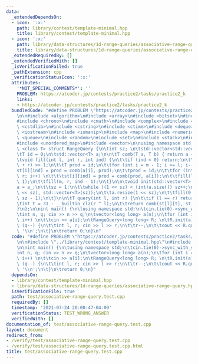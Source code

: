 ```yaml
---
data:
  _extendedDependsOn:
  - icon: ':x:'
    path: library/contest/template-minimal.hpp
    title: library/contest/template-minimal.hpp
  - icon: ':x:'
    path: library/data-structures/1d-range-queries/associative-range-query.hpp
    title: library/data-structures/1d-range-queries/associative-range-query.hpp
  _extendedRequiredBy: []
  _extendedVerifiedWith: []
  _isVerificationFailed: true
  _pathExtension: cpp
  _verificationStatusIcon: ':x:'
  attributes:
    '*NOT_SPECIAL_COMMENTS*': ''
    PROBLEM: https://atcoder.jp/contests/practice2/tasks/practice2_k
    links:
    - https://atcoder.jp/contests/practice2/tasks/practice2_k
  bundledCode: "#define PROBLEM \"https://atcoder.jp/contests/practice2/tasks/practice2_k\"\
    \n\n#include <algorithm>\n#include <array>\n#include <bitset>\n#include <cassert>\n\
    #include <chrono>\n#include <cmath>\n#include <complex>\n#include <cstdio>\n#include\
    \ <cstdlib>\n#include <cstring>\n#include <ctime>\n#include <deque>\n#include\
    \ <iostream>\n#include <iomanip>\n#include <map>\n#include <numeric>\n#include\
    \ <queue>\n#include <random>\n#include <set>\n#include <stack>\n#include <string>\n\
    #include <unordered_map>\n#include <vector>\n\nusing namespace std;\n\ntemplate\
    \ <class T> struct RangeQuery {\n\tint sz; \n\tstd::vector<std::vector<T>> st;\n\
    \tT id = 0;\n\tstd::vector<T> a;\n\n\tT comb(T a, T b) { return a + b; }  \n\n\
    \tvoid fill(int l, int r, int ind) {\n\t\tif (ind < 0) return;\n\t\tint m = (l\
    \ + r) >> 1;\n\t\tT prod = id;\n\t\tfor (int i = m - 1; i >= l; i--) \n\t\t\t\
    st[i][ind] = prod = comb(a[i], prod);\n\t\tprod = id;\n\t\tfor (int i = m; i <\
    \ r; i++) \n\t\t\tst[i][ind] = prod = comb(prod, a[i]);\n\t\tfill(l, m, ind -\
    \ 1);\n\t\tfill(m, r, ind - 1);\n\t}\n\n\tvoid init(std::vector<T> a_) {\n\t\t\
    a = a_;\n\t\tsz = 1;\n\t\twhile ((1 << sz) < (int)a.size()) sz++;\n\t\tst = std::vector<std::vector<T>>((1\
    \ << sz), std::vector<T>(sz));\n\t\ta.resize(1 << sz);\n\t\tfill(0, (1 << sz),\
    \ sz - 1);\n\t}\n\n\tT query(int l, int r) {\n\t\tif (l == r) return a[l];\n\t\
    \tint t = 31 - __builtin_clz(r ^ l);\n\t\treturn comb(st[l][t], st[r][t]);\n\t\
    }\n};\n\nint main() {\n\tusing namespace std;\n\tcin.tie(0)->sync_with_stdio(0);\n\
    \tint n, q; cin >> n >> q;\n\tvector<long long> a(n);\n\tfor (int i = 0; i < n;\
    \ i++) \n\t\tcin >> a[i];\n\tRangeQuery<long long> R; \n\tR.init(a);\n\twhile\
    \ (q--) {\n\t\tint l, r; cin >> l >> r;\n\t\tr--;\n\t\tcout << R.query(l, r) <<\
    \ '\\n';\n\t}\n\treturn 0;\n}\n"
  code: "#define PROBLEM \"https://atcoder.jp/contests/practice2/tasks/practice2_k\"\
    \n\n#include \"../library/contest/template-minimal.hpp\"\n#include \"../library/data-structures/1d-range-queries/associative-range-query.hpp\"\
    \n\nint main() {\n\tusing namespace std;\n\tcin.tie(0)->sync_with_stdio(0);\n\t\
    int n, q; cin >> n >> q;\n\tvector<long long> a(n);\n\tfor (int i = 0; i < n;\
    \ i++) \n\t\tcin >> a[i];\n\tRangeQuery<long long> R; \n\tR.init(a);\n\twhile\
    \ (q--) {\n\t\tint l, r; cin >> l >> r;\n\t\tr--;\n\t\tcout << R.query(l, r) <<\
    \ '\\n';\n\t}\n\treturn 0;\n}"
  dependsOn:
  - library/contest/template-minimal.hpp
  - library/data-structures/1d-range-queries/associative-range-query.hpp
  isVerificationFile: true
  path: test/associative-range-query.test.cpp
  requiredBy: []
  timestamp: '2021-07-24 20:00:47-04:00'
  verificationStatus: TEST_WRONG_ANSWER
  verifiedWith: []
documentation_of: test/associative-range-query.test.cpp
layout: document
redirect_from:
- /verify/test/associative-range-query.test.cpp
- /verify/test/associative-range-query.test.cpp.html
title: test/associative-range-query.test.cpp
---
```

